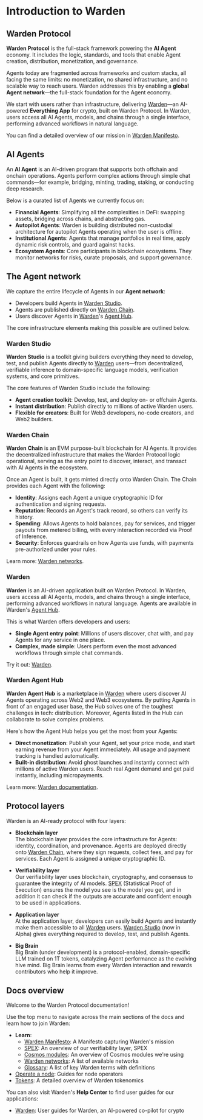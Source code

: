 ﻿---
sidebar_position: 1
id: home-doc
slug: /
---

# Introduction to Warden

## Warden Protocol

**Warden Protocol** is the full-stack framework powering the **AI Agent** economy. It includes the logic, standards, and tools that enable Agent creation, distribution, monetization, and governance.

Agents today are fragmented across frameworks and custom stacks, all facing the same limits: no monetization, no shared infrastructure, and no scalable way to reach users. Warden addresses this by enabling a **global Agent network**—the full-stack foundation for the Agent economy.

We start with users rather than infrastructure, delivering [Warden](https://wardenprotocol.org/)—an AI-powered **Everything App** for crypto, built on Warden Protocol. In Warden, users access all AI Agents, models, and chains through a single interface, performing advanced workflows in natural language.

You can find a detailed overview of our mission in [Warden Manifesto](/learn/warden-manifesto).

## AI Agents

An **AI Agent** is an AI-driven program that supports both offchain and onchain operations. Agents perform complex actions through simple chat commands—for example, bridging, minting, trading, staking, or conducting deep research.

Below is a curated list of Agents we currently focus on:

- **Financial Agents**: Simplifying all the complexities in DeFi: swapping assets, bridging across chains, and abstracting gas.
- **Autopilot Agents**: Warden is building distributed non-custodial architecture for autopilot Agents operating when the user is offline.
- **Institutional Agents**: Agents that manage portfolios in real time, apply dynamic risk controls, and guard against hacks.
- **Ecosystem Agents**: Core participants in blockchain ecosystems. They monitor networks for risks, curate proposals, and support governance.

## The Agent network

We capture the entire lifecycle of Agents in our **Agent network**:

- Developers build Agents in [Warden Studio](#warden-studio).
- Agents are published directly on [Warden Chain](#warden-chain).
- Users discover Agents in [Warden](#warden)'s [Agent Hub](#warden-agent-hub).

The core infrastructure elements making this possible are outlined below.

### Warden Studio

**Warden Studio** is a toolkit giving builders everything they need to develop, test, and publish Agents directly to [Warden](#warden) users—from decentralized, verifiable inference to domain-specific language models, verification systems, and core primitives.

The core features of Warden Studio include the following:

- **Agent creation toolkit**: Develop, test, and deploy on- or offchain Agents.
- **Instant distribution**: Publish directly to millions of active Warden users.
- **Flexible for creators**: Built for Web3 developers, no-code creators, and Web2 builders.

### Warden Chain

**Warden Chain** is an EVM purpose-built blockchain for AI Agents. It provides the decentralized infrastructure that makes the Warden Protocol logic operational, serving as the entry point to discover, interact, and transact with AI Agents in the ecosystem.

Once an Agent is built, it gets minted directly onto Warden Chain. The Chain provides each Agent with the following:

- **Identity**: Assigns each Agent a unique cryptographic ID for authentication and signing requests.  
- **Reputation**: Records an Agent's track record, so others can verify its history.  
- **Spending**: Allows Agents to hold balances, pay for services, and trigger payouts from metered billing, with every interaction recorded via Proof of Inference.
- **Security**: Enforces guardrails on how Agents use funds, with payments pre-authorized under your rules.

Learn more: [Warden networks](/learn/warden-networks).

### Warden

**Warden** is an AI-driven application built on Warden Protocol. In Warden, users access all AI Agents, models, and chains through a single interface, performing advanced workflows in natural language. Agents are available in Warden's [Agent Hub](#warden-agent-hub).

This is what Warden offers developers and users:

- **Single Agent entry point**: Millions of users discover, chat with, and pay Agents for any service in one place.
- **Complex, made simple**: Users perform even the most advanced workflows through simple chat commands.

Try it out: [Warden](https://app.wardenprotocol.org). 

### Warden Agent Hub

**Warden Agent Hub** is a marketplace in [Warden](#warden) where users discover AI Agents operating across Web2 and Web3 ecosystems. By putting Agents in front of an engaged user base, the Hub solves one of the toughest challenges in tech: distribution. Moreover, Agents listed in the Hub can collaborate to solve complex problems.

Here's how the Agent Hub helps you get the most from your Agents:

- **Direct monetization**: Publish your Agent, set your price mode, and start earning revenue from your Agent immediately. All usage and payment tracking is handled automatically.
- **Built-in distribution**: Avoid ghost launches and instantly connect with millions of active Warden users. Reach real Agent demand and get paid instantly, including micropayments.

Learn more: [Warden documentation](https://help.wardenprotocol.org/warden-app/explore-ai-agents). 

## Protocol layers

Warden is an AI-ready protocol with four layers:

- **Blockchain layer**  
The blockchain layer provides the core infrastructure for Agents: identity, coordination, and provenance. Agents are deployed directly onto [Warden Chain](#warden-chain), where they sign requests, collect fees, and pay for services. Each Agent is assigned a unique cryptographic ID.

- **Verifiability layer**  
Our verifiability layer uses blockchain, cryptography, and consensus to guarantee the integrity of AI models. [SPEX](/learn/spex) (Statistical Proof of Execution) ensures the model you see is the model you get, and in addition it can check if the outputs are accurate and confident enough to be used in applications.

- **Application layer**  
At the application layer, developers can easily build Agents and instantly make them accessible to all [Warden](#warden) users. [Warden Studio](#warden-studio) (now in Alpha) gives everything required to develop, test, and publish Agents.

- **Big Brain**  
Big Brain (under development) is a protocol-enabled, domain-specific LLM trained on 1T tokens, catalyzing Agent performance as the evolving hive mind. Big Brain learns from every Warden interaction and rewards contributors who help it improve.

## Docs overview

Welcome to the Warden Protocol documentation!

Use the top menu to navigate across the main sections of the docs and learn how to join Warden:

- **Learn**:
  - [Warden Manifesto](learn/warden-manifesto): A Manifesto capturing Warden's mission
  - [SPEX](learn/spex): An overview of our verifiability layer, SPEX
  - [Cosmos modules](learn/cosmos-modules): An overview of Cosmos modules we're using
  - [Warden networks](learn/warden-networks): A list of available networks
  - [Glossary](learn/glossary): A list of key Warden terms with definitions
- [Operate a node](/operate-a-node/introduction): Guides for node operators
- [Tokens](/tokens/introduction): A detailed overview of Warden tokenomics

You can also visit Warden's **Help Center** to find user guides for our applications:

- [Warden](https://help.wardenprotocol.org): User guides for Warden, an AI-powered co-pilot for crypto
